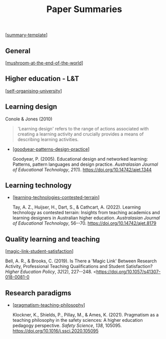 ﻿---
title: Paper Summaries
---
[[summary-template]]

## General

[[mushroom-at-the-end-of-the-world]]

## Higher education - L&T

[[self-organising-university]]

## Learning design

Conole & Jones (2010) 

> 'Learning design' refers to the range of actions associated with creating a learning activity and crucially provides a means of describing learning activities.

- [[goodyear-patterns-design-practice]]

	Goodyear, P. (2005). Educational design and networked learning: Patterns, pattern languages and design practice. *Australasian Journal of Educational Technology*, *21*(1). <https://doi.org/10.14742/ajet.1344>

## Learning technology

- [[learning-technologies-contested-terrain]]

	Tay, A. Z., Huijser, H., Dart, S., & Cathcart, A. (2022). Learning technology as contested terrain: Insights from teaching academics and learning designers in Australian higher education. *Australasian Journal of Educational Technology*, 56--70. <https://doi.org/10.14742/ajet.8179>


## Quality learning and teaching

[[magic-link-student-satisfaction]]

Bell, A. R., & Brooks, C. (2019). Is There a 'Magic Link' Between Research Activity, Professional Teaching Qualifications and Student Satisfaction? *Higher Education Policy*, *32*(2), 227--248\. <https://doi.org/10.1057/s41307-018-0081-0

## Research paradigms

- [[pragmatism-teaching-philosophy]]

	Klockner, K., Shields, P., Pillay, M., & Ames, K. (2021). Pragmatism as a teaching philosophy in the safety sciences: A higher education pedagogy perspective. *Safety Science*, *138*, 105095. <https://doi.org/10.1016/j.ssci.2020.105095>


[//begin]: # "Autogenerated link references for markdown compatibility"
[summary-template]: summary-template "Paper summary template"
[mushroom-at-the-end-of-the-world]: mushroom-at-the-end-of-the-world "The Mushroom at the End of the World"
[self-organising-university]: self-organising-university "Self-organising university"
[goodyear-patterns-design-practice]: goodyear-patterns-design-practice "Patterns, pattern languages and design practice"
[learning-technologies-contested-terrain]: learning-technologies-contested-terrain "Learning technology as contested terrain: Insights from teaching academics and learning designers in Australian higher education"
[magic-link-student-satisfaction]: magic-link-student-satisfaction "Is there a 'magic link' between research activity...and student satisfaction"
[pragmatism-teaching-philosophy]: pragmatism-teaching-philosophy "Pragmatism as a teaching philosophy"
[//end]: # "Autogenerated link references"